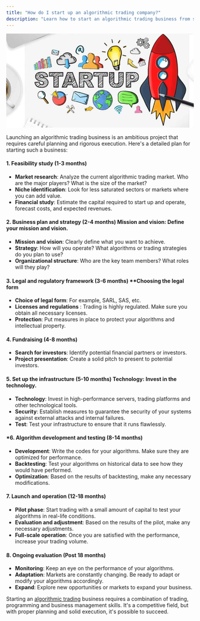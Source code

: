```yaml
---
title: "How do I start up an algorithmic trading company?"
description: "Learn how to start an algorithmic trading business from scratch with this comprehensive 8-step guide. Covering feasibility study, business planning, legal framework, fundraising, infrastructure setup, algorithm development, launch, and ongoing evaluation."
---
```



![1](images/1.png)

Launching an algorithmic trading business is an ambitious project that requires careful planning and rigorous execution. Here's a detailed plan for starting such a business:

#### 1. Feasibility study (1-3 months)

- **Market research**: Analyze the current algorithmic trading market. Who are the major players? What is the size of the market?
- **Niche identification**: Look for less saturated sectors or markets where you can add value.
- **Financial study**: Estimate the capital required to start up and operate, forecast costs, and expected revenues.

#### 2. Business plan and strategy (2-4 months) **Mission and vision**: Define your mission and vision.

- **Mission and vision**: Clearly define what you want to achieve.
- **Strategy**: How will you operate? What algorithms or trading strategies do you plan to use?
- **Organizational structure**: Who are the key team members? What roles will they play?

#### 3. Legal and regulatory framework (3-6 months) **Choosing the legal form

- **Choice of legal form**: For example, SARL, SAS, etc.
- **Licenses and regulations** : Trading is highly regulated. Make sure you obtain all necessary licenses.
- **Protection**: Put measures in place to protect your algorithms and intellectual property.

#### 4. Fundraising (4-8 months)

- **Search for investors**: Identify potential financial partners or investors.
- **Project presentation**: Create a solid pitch to present to potential investors.

#### 5. Set up the infrastructure (5-10 months) **Technology**: Invest in the technology.

- **Technology**: Invest in high-performance servers, trading platforms and other technological tools.
- **Security**: Establish measures to guarantee the security of your systems against external attacks and internal failures.
- **Test**: Test your infrastructure to ensure that it runs flawlessly.

#### *6. Algorithm development and testing (8-14 months)

- **Development**: Write the codes for your algorithms. Make sure they are optimized for performance.
- **Backtesting**: Test your algorithms on historical data to see how they would have performed.
- **Optimization**: Based on the results of backtesting, make any necessary modifications.

#### 7. Launch and operation (12-18 months)

- **Pilot phase**: Start trading with a small amount of capital to test your algorithms in real-life conditions.
- **Evaluation and adjustment**: Based on the results of the pilot, make any necessary adjustments.
- **Full-scale operation**: Once you are satisfied with the performance, increase your trading volume.

#### 8. Ongoing evaluation (Post 18 months)

- **Monitoring**: Keep an eye on the performance of your algorithms.
- **Adaptation**: Markets are constantly changing. Be ready to adapt or modify your algorithms accordingly.
- **Expand**: Explore new opportunities or markets to expand your business.

Starting an [algorithmic trading](/wiki/algorithmic-trading) business requires a combination of trading, programming and business management skills. It's a competitive field, but with proper planning and solid execution, it's possible to succeed.

